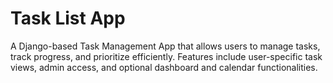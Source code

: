 Task List App
=============

A Django-based Task Management App that allows users to manage tasks, track progress, and prioritize efficiently. Features include user-specific task views, admin access, and optional dashboard and calendar functionalities.
